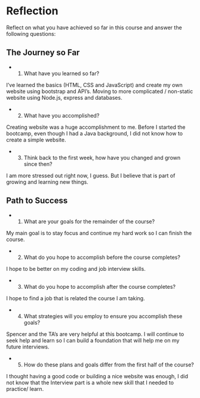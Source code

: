 # Reflection

Reflect on what you have achieved so far in this course and answer the following questions:

## The Journey so Far

* 1.	What have you learned so far? 

I’ve learned the basics (HTML, CSS and JavaScript) and create my own website using bootstrap and API’s. Moving to more complicated / non-static website using Node.js, express and databases. 

* 2.	What have you accomplished?

Creating website was a huge accomplishment to me. Before I started the bootcamp, even though I had a Java background, I did not know how to create a simple website. 

* 3.	Think back to the first week, how have you changed and grown since then?

I am more stressed out right now, I guess. But I believe that is part of growing and learning new things. 

## Path to Success

* 1.	What are your goals for the remainder of the course? 

My main goal is to stay focus and continue my hard work so I can finish the course.

* 2.	What do you hope to accomplish before the course completes? 

I hope to be better on my coding and job interview skills.

* 3.	What do you hope to accomplish after the course completes?

I hope to find a job that is related the course I am taking. 

* 4.	What strategies will you employ to ensure you accomplish these goals?

Spencer and the TA’s are very helpful at this bootcamp. I will continue to seek help and learn so I can build a foundation that will help me on my future interviews.

* 5.	How do these plans and goals differ from the first half of the course?

I thought having a good code or building a nice website was enough, I did not know that the Interview part is a whole new skill that I needed to practice/ learn. 

